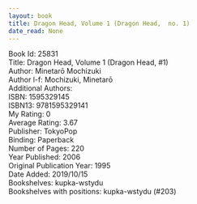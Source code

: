 ```yaml
---
layout: book
title: Dragon Head, Volume 1 (Dragon Head,  no. 1)
date_read: None
---
```


Book Id: 25831<br />
Title: Dragon Head, Volume 1 (Dragon Head, #1)<br />
Author: Minetarō Mochizuki<br />
Author l-f: Mochizuki, Minetarō<br />
Additional Authors: <br />
ISBN: 1595329145<br />
ISBN13: 9781595329141<br />
My Rating: 0<br />
Average Rating: 3.67<br />
Publisher: TokyoPop<br />
Binding: Paperback<br />
Number of Pages: 220<br />
Year Published: 2006<br />
Original Publication Year: 1995<br />
Date Added: 2019/10/15<br />
Bookshelves: kupka-wstydu<br />
Bookshelves with positions: kupka-wstydu (#203)<br />

